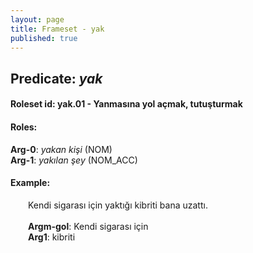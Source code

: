 ```yaml
---
layout: page
title: Frameset - yak
published: true
---
```

<h2>Predicate: <i>yak</i></h2>
<h4>Roleset id: yak.01 - Yanmasına yol açmak, tutuşturmak<br>
<h4>Roles:</h4>
<b>Arg-0</b>: <i>yakan kişi</i>  (NOM) <br>
<b>Arg-1</b>: <i>yakılan şey</i>  (NOM_ACC) <br>
<h4>Example:</h4>
&emsp;&emsp;Kendi sigarası için yaktığı kibriti bana uzattı.<br><br>
&emsp;&emsp;<b>Argm-gol</b>:  Kendi sigarası için<br>
&emsp;&emsp;<b>Arg1</b>:  kibriti<br>

